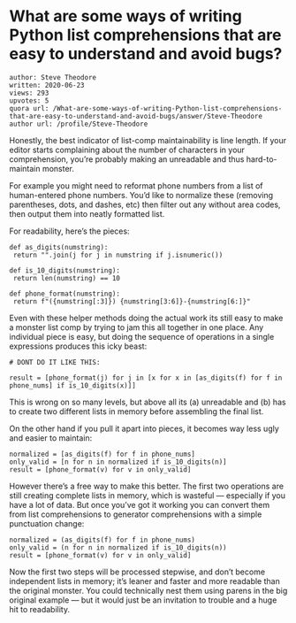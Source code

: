 # What are some ways of writing Python list comprehensions that are easy to understand and avoid bugs?

	author: Steve Theodore
	written: 2020-06-23
	views: 293
	upvotes: 5
	quora url: /What-are-some-ways-of-writing-Python-list-comprehensions-that-are-easy-to-understand-and-avoid-bugs/answer/Steve-Theodore
	author url: /profile/Steve-Theodore


Honestly, the best indicator of list-comp maintainability is line length. If your editor starts complaining about the number of characters in your comprehension, you’re probably making an unreadable and thus hard-to-maintain monster.

For example you might need to reformat phone numbers from a list of human-entered phone numbers. You’d like to normalize these (removing parentheses, dots, and dashes, etc) then filter out any without area codes, then output them into neatly formatted list.

For readability, here’s the pieces:

    def as_digits(numstring):
     return "".join(j for j in numstring if j.isnumeric())
    
    def is_10_digits(numstring):
     return len(numstring) == 10
    
    def phone_format(numstring):
     return f"({numstring[:3]}) {numstring[3:6]}-{numstring[6:]}"

Even with these helper methods doing the actual work its still easy to make a monster list comp by trying to jam this all together in one place. Any individual piece is easy, but doing the sequence of operations in a single expressions produces this icky beast:

    # DONT DO IT LIKE THIS:
    
    result = [phone_format(j) for j in [x for x in [as_digits(f) for f in phone_nums] if is_10_digits(x)]]

This is wrong on so many levels, but above all its (a) unreadable and (b) has to create two different lists in memory before assembling the final list.

On the other hand if you pull it apart into pieces, it becomes way less ugly and easier to maintain:

    normalized = [as_digits(f) for f in phone_nums]
    only_valid = [n for n in normalized if is_10_digits(n)]
    result = [phone_format(v) for v in only_valid]

However there’s a free way to make this better. The first two operations are still creating complete lists in memory, which is wasteful — especially if you have a lot of data. But once you’ve got it working you can convert them from list comprehensions to generator comprehensions with a simple punctuation change:

    normalized = (as_digits(f) for f in phone_nums)
    only_valid = (n for n in normalized if is_10_digits(n))
    result = [phone_format(v) for v in only_valid]

Now the first two steps will be processed stepwise, and don’t become independent lists in memory; it’s leaner and faster and more readable than the original monster. You could technically nest them using parens in the big original example — but it would just be an invitation to trouble and a huge hit to readability.

